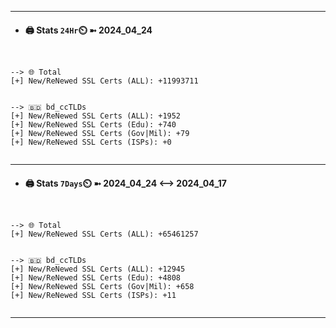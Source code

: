 

---
- #### 🖨️ **Stats** `24Hr`⏲️ ➼ 2024_04_24
```console


--> 🌐 Total
[+] New/ReNewed SSL Certs (ALL): +11993711


--> 🇧🇩 bd_ccTLDs
[+] New/ReNewed SSL Certs (ALL): +1952
[+] New/ReNewed SSL Certs (Edu): +740
[+] New/ReNewed SSL Certs (Gov|Mil): +79
[+] New/ReNewed SSL Certs (ISPs): +0


```

---
- #### 🖨️ **Stats** `7Days`⏲️ ➼ 2024_04_24 <--> 2024_04_17
```console


--> 🌐 Total
[+] New/ReNewed SSL Certs (ALL): +65461257


--> 🇧🇩 bd_ccTLDs
[+] New/ReNewed SSL Certs (ALL): +12945
[+] New/ReNewed SSL Certs (Edu): +4808
[+] New/ReNewed SSL Certs (Gov|Mil): +658
[+] New/ReNewed SSL Certs (ISPs): +11


```

---

